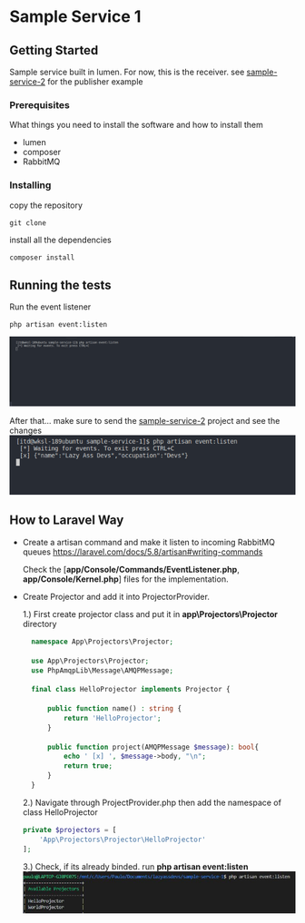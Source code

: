 # Sample Service 1

## Getting Started
Sample service built in lumen. For now, this is the receiver. see [sample-service-2](https://github.com/lazy-ass-devs/sample-service-2) for the publisher example

### Prerequisites

What things you need to install the software and how to install them
* lumen
* composer
* RabbitMQ

### Installing

copy the repository 
```
git clone
```

install all the dependencies
```
composer install
```

## Running the tests

Run the event listener
```
php artisan event:listen
```
![Event Listen](samples/1.png)

After that... make sure to send the [sample-service-2](https://github.com/lazy-ass-devs/sample-service-2) project and see the changes
![Event Listen2](samples/2.png)

## How to Laravel Way
- Create a artisan command and make it listen to incoming RabbitMQ queues https://laravel.com/docs/5.8/artisan#writing-commands
    
    Check the [**app/Console/Commands/EventListener.php**, **app/Console/Kernel.php**] files for the implementation.

- Create Projector and add it into ProjectorProvider.

  1.) First create projector class and put it in **app\Projectors\Projector**     directory
  ```php
    namespace App\Projectors\Projector;
    
    use App\Projectors\Projector;
    use PhpAmqpLib\Message\AMQPMessage;
    
    final class HelloProjector implements Projector {
        
        public function name() : string {
            return 'HelloProjector';
        }
        
        public function project(AMQPMessage $message): bool{
            echo ' [x] ', $message->body, "\n";
            return true;
        }
    }
  ```

  2.) Navigate through ProjectProvider.php then add the namespace of class    HelloProjector
    ```php
    private $projectors = [
        'App\Projectors\Projector\HelloProjector'
    ];
    ```
    3.) Check, if its already binded. run **php artisan event:listen**
    ![Event Listen3](samples/3.JPG)

